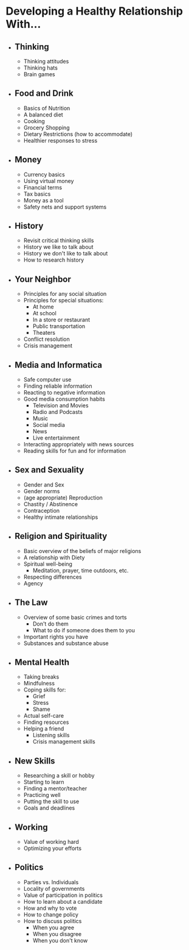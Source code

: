 # Developing a Healthy Relationship With...

- ## **Thinking**
  - Thinking attitudes
  - Thinking hats
  - Brain games
- ## **Food and Drink**
  - Basics of Nutrition
  - A balanced diet
  - Cooking
  - Grocery Shopping
  - Dietary Restrictions (how to accommodate)
  - Healthier responses to stress
- ## **Money**
  - Currency basics
  - Using virtual money 
  - Financial terms
  - Tax basics
  - Money as a tool
  - Safety nets and support systems
- ## **History**
  - Revisit critical thinking skills
  - History we like to talk about
  - History we don't like to talk about
  - How to research history
- ## **Your Neighbor**
  - Principles for any social situation
  - Principles for special situations:
    - At home
    - At school
    - In a store or restaurant
    - Public transportation
    - Theaters
  - Conflict resolution
  - Crisis management
- ## **Media and Informatica**
  - Safe computer use
  - Finding reliable information
  - Reacting to negative information
  - Good media consumption habits
    - Television and Movies
    - Radio and Podcasts
    - Music
    - Social media
    - News
    - Live entertainment
  - Interacting appropriately with news sources
  - Reading skills for fun and for information
- ## **Sex and Sexuality**
  - Gender and Sex
  - Gender norms
  - (age appropriate) Reproduction
  - Chastity / Abstinence
  - Contraception
  - Healthy intimate relationships
- ## **Religion and Spirituality**
  - Basic overview of the beliefs of major religions
  - A relationship with Diety
  - Spiritual well-being
    - Meditation, prayer, time outdoors, etc.
  - Respecting differences
  - Agency
- ## **The Law**
  - Overview of some basic crimes and torts
    - Don't do them
    - What to do if someone does them to you
  - Important rights you have
  - Substances and substance abuse
- ## **Mental Health**
  - Taking breaks
  - Mindfulness
  - Coping skills for:
    - Grief
    - Stress
    - Shame
  - Actual self-care
  - Finding resources
  - Helping a friend
    - Listening skills
    - Crisis management skills
- ## **New Skills**
  - Researching a skill or hobby
  - Starting to learn
  - Finding a mentor/teacher
  - Practicing well
  - Putting the skill to use
  - Goals and deadlines
- ## **Working**
  - Value of working hard
  - Optimizing your efforts
- ## **Politics**
  - Parties vs. Individuals
  - Locality of governments
  - Value of participation in politics
  - How to learn about a candidate
  - How and why to vote
  - How to change policy
  - How to discuss politics
    - When you agree
    - When you disagree
    - When you don't know